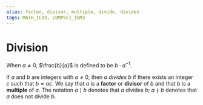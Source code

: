 ```yaml
---
alias: factor, divisor, multiple, divide, divides
tags: MATH_1C03, COMPSCI_1DM3
---
```

# Division
When $a\neq 0$, $\frac{b}{a}$ is defined to be $b\cdot a^{-1}$. 

If $a$ and $b$ are integers with $a\neq 0$, then $a$ *divides* $b$ if there exists an integer $c$ such that $b=ac$. We say that $a$ is a **factor** or **divisor** of $b$ and that $b$ is a **multiple** of $a$. The notation $a \mid b$ denotes that $a$ divides $b$; $a \nmid b$ denotes that $a$ does not divide $b$. 
